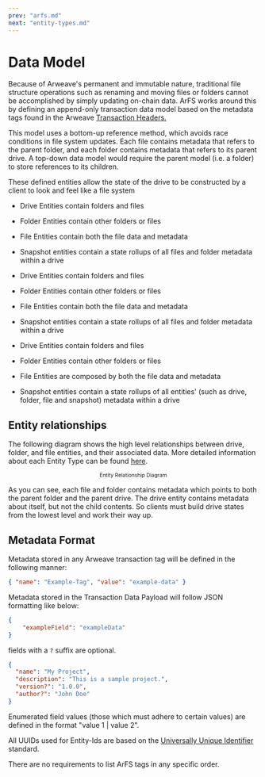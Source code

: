 ```yaml
---
prev: "arfs.md"
next: "entity-types.md"
---
```


# Data Model

Because of Arweave's permanent and immutable nature, traditional file structure operations such as renaming and moving files or folders cannot be accomplished by simply updating on-chain data. ArFS works around this by defining an append-only transaction data model based on the metadata tags found in the Arweave [Transaction Headers.](https://docs.arweave.org/developers/server/http-api#transaction-format)


This model uses a bottom-up reference method, which avoids race conditions in file system updates. Each file contains metadata that refers to the parent folder, and each folder contains metadata that refers to its parent drive. A top-down data model would require the parent model (i.e. a folder) to store references to its children.

These defined entities allow the state of the drive to be constructed by a client to look and feel like a file system

- Drive Entities contain folders and files

- Folder Entities contain other folders or files

- File Entities contain both the file data and metadata

- Snapshot entities contain a state rollups of all files and folder metadata within a drive


- Drive Entities contain folders and files

- Folder Entities contain other folders or files

- File Entities contain both the file data and metadata

- Snapshot entities contain a state rollups of all files and folder metadata within a drive


- Drive Entities contain folders and files

- Folder Entities contain other folders or files

- File Entities are composed by both the file data and metadata

- Snapshot entities contain a state rollups of all entities' (such as drive, folder, file and snapshot) metadata within a drive

## Entity relationships

The following diagram shows the high level relationships between drive, folder, and file entities, and their associated data. More detailed information about each Entity Type can be found [here](./entity-types.md). 

<img :src="$withBase('/entity-relationship-diagram.png')" style="height: auto; display: block; margin-left: auto; margin-right: auto; width: 75%;">

<div style="text-align: center; font-size: .75em;">Entity Relationship Diagram</div>

As you can see, each file and folder contains metadata which points to both the parent folder and the parent drive. The drive entity contains metadata about itself, but not the child contents. So clients must build drive states from the lowest level and work their way up.

## Metadata Format

Metadata stored in any Arweave transaction tag will be defined in the following manner:

```json
{ "name": "Example-Tag", "value": "example-data" }
```

Metadata stored in the Transaction Data Payload will follow JSON formatting like below:

```json
{
    "exampleField": "exampleData"
}
```

fields with a `?` suffix are optional.

```json
{
  "name": "My Project",
  "description": "This is a sample project.",
  "version?": "1.0.0",
  "author?": "John Doe"
}
```

Enumerated field values (those which must adhere to certain values) are defined in the format "value 1 | value 2".

All UUIDs used for Entity-Ids are based on the [Universally Unique Identifier](https://en.wikipedia.org/wiki/Universally_unique_identifier) standard.

There are no requirements to list ArFS tags in any specific order.